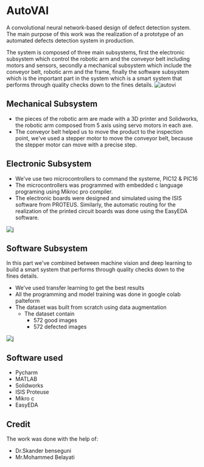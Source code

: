 # AutoVAI
A convolutional neural network-based design of defect detection system. The main purpose of this work was the realization of a prototype of an automated defects detection system in production.
  
The  system is composed of three main subsystems, first the electronic subsystem 
which control the robotic arm and the conveyor belt including motors and sensors, secondly a mechanical 
subsystem which include the conveyor belt, robotic arm and the frame, finally the software subsystem which is 
the important part in the system which is a smart system that performs through quality checks down to the fines details. 
![autovi](https://user-images.githubusercontent.com/96339267/147107034-37a1f75f-bbcc-4c38-a373-32ab7f2dce6a.jpg)

## Mechanical Subsystem
- the pieces of the robotic arm are made with a 3D printer  and Solidworks, the robotic arm composed from 5 axis using 
servo motors in each axe.
- The conveyor belt helped us to move the product to the inspection point, we've used a 
stepper motor to move the conveyor belt, because the stepper motor can move with a precise step.


## Electronic Subsystem
- We've use two microcontrollers to command the systeme, PIC12 & PIC16
- The microcontrollers was programmed with embedded c language programing using Mikroc pro compiler. 
- The electronic boards were designed and simulated using the ISIS software from PROTEUS. Similarly, the automatic routing for the realization of the printed circuit boards was done using the EasyEDA software.

![j](https://user-images.githubusercontent.com/96339267/147109482-2345fa03-773b-4b24-bfaf-0149ed0e59f3.png)

## Software Subsystem
In this part we've combined between machine vision and deep learning to build a smart system that performs through quality checks down to the fines details. 

- We've used transfer learning to get the best results
- All the programming and model training was done in google colab palteform
- The dataset was built from scratch using data augmentation
  - The dataset contain
    - 572 good images
    - 572 defected images

![j](https://user-images.githubusercontent.com/96339267/147110633-dbc6d72a-755a-4bf1-8a2f-64a4d0471bc3.png)

## Software used
- Pycharm
- MATLAB
- Solidworks
- ISIS Proteuse
- Mikro c
- EasyEDA

## Credit
The work was done with the help of:
- Dr.Skander benseguni
- Mr.Mohammed Belayati


